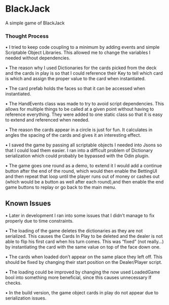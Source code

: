 # BlackJack
A simple game of BlackJack


### Thought Process

•	I tried to keep code coupling to a minimum by adding events and simple Scriptable Object Libraries. This allowed me to change the variables I needed without dependencies. 

•	The reason why I used Dictionaries for the cards picked from the deck and the cards in play is so that I could reference their Key to tell which card is which and assign the proper value to the card when instantiated.

•	The card prefab holds the faces so that it can be accessed when instantiated.

•	The HandEvents class was made to try to avoid script dependencies. This allows for multiple things to be called at a given point without having to reference everything. They were added to one static class so that it is easy to extend and referenced when needed. 

•	The reason the cards appear in a circle is just for fun. It calculates in angles the spacing of the cards and gives it an interesting effect.

•	I saved the game by passing all scriptable objects I needed into Jsons so that I could load them easier. I ran into a difficult problem of Dictionary serialization which could probably be bypassed with the Odin plugin.

•	The game goes one round as a demo, to extend it I would add a continue button after the end of the round, which would then enable the BettingUI and then repeat that loop until the player runs out of money or cashes out (which would be a button as well after each round)¸and then enable the end game buttons to replay or go back to the main menu.

## Known Issues
•	Later in development I ran into some issues that I didn’t manage to fix properly due to time constraints. 

•	The loading of the game deletes the dictionaries as they are not serialized. This causes the Cards In Play to be deleted and the dealer is not able to flip his first card when his turn comes. This was “fixed” (not really…) by instantiating the card with the same value on top of the face down one.

•	The cards when loaded don’t appear on the same place they left off. This should be fixed by changing their start position on the Dealer/Player script.

•	The loading could be improved by changing the now used LoadedGame bool into something more beneficial, since this causes unnecessary If checks.

•	In the build version, the game object cards in play do not appear due to serialization issues.

